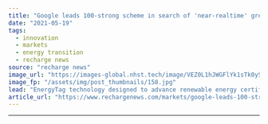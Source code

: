 ```yaml
---
title: "Google leads 100-strong scheme in search of 'near-realtime' green energy quality-check"
date: "2021-05-19"
tags: 
  - innovation
  - markets
  - energy transition
  - recharge news
source: "recharge news"
image_url: "https://images-global.nhst.tech/image/VEZ0L1hJWGFlYk1sTk0yS0VtTEhSNnRwZG9VdVVOK3p0RzREcGROWlBPQT0=/nhst/binary/67aa3d1bfde92bb6768892e0e3fda700"
image_fp: "/assets/img/post_thumbnails/158.jpg"
lead: "EnergyTag technology designed to advance renewable energy certificates system with 'greater transparency' hour-by-hour to replace annual per-MWh basis"
article_url: "https://www.rechargenews.com/markets/google-leads-100-strong-scheme-in-search-of-near-realtime-green-energy-quality-check/2-1-1012312"
---
```


---
